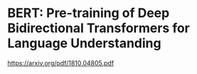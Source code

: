 # BERT: Pre-training of Deep Bidirectional Transformers for Language Understanding

https://arxiv.org/pdf/1810.04805.pdf